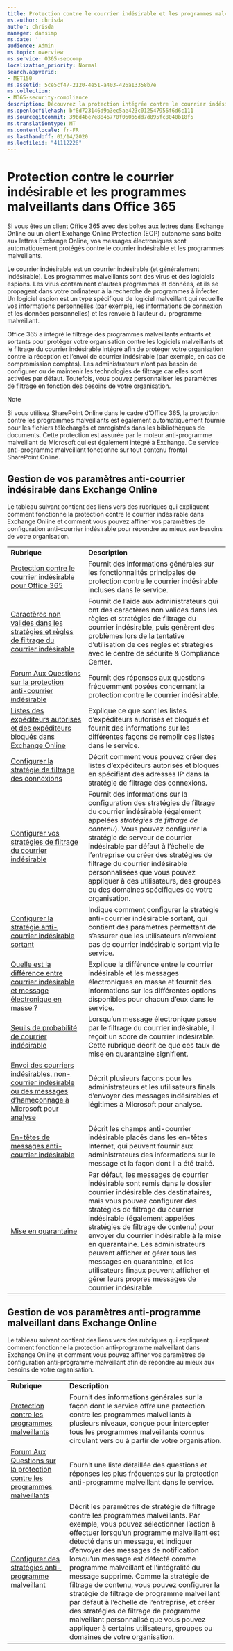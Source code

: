 ```yaml
---
title: Protection contre le courrier indésirable et les programmes malveillants dans Office 365
ms.author: chrisda
author: chrisda
manager: dansimp
ms.date: ''
audience: Admin
ms.topic: overview
ms.service: O365-seccomp
localization_priority: Normal
search.appverid:
- MET150
ms.assetid: 5ce5cf47-2120-4e51-a403-426a13358b7e
ms.collection:
- M365-security-compliance
description: Découvrez la protection intégrée contre le courrier indésirable et les programmes malveillants dans Office 365, Exchange Online et Exchange Online Protection (EOP).
ms.openlocfilehash: bf6d723146d9a3ec5ae423c012547956f6d6c111
ms.sourcegitcommit: 39bd4be7e8846770f060b5dd7d895fc8040b18f5
ms.translationtype: MT
ms.contentlocale: fr-FR
ms.lasthandoff: 01/14/2020
ms.locfileid: "41112228"
---
```

# <a name="anti-spam-and-anti-malware-protection-in-office-365"></a>Protection contre le courrier indésirable et les programmes malveillants dans Office 365

Si vous êtes un client Office 365 avec des boîtes aux lettres dans Exchange Online ou un client Exchange Online Protection (EOP) autonome sans boîte aux lettres Exchange Online, vos messages électroniques sont automatiquement protégés contre le courrier indésirable et les programmes malveillants.

Le courrier indésirable est un courrier indésirable (et généralement indésirable). Les programmes malveillants sont des virus et des logiciels espions. Les virus contaminent d'autres programmes et données, et ils se propagent dans votre ordinateur à la recherche de programmes à infecter. Un logiciel espion est un type spécifique de logiciel malveillant qui recueille vos informations personnelles (par exemple, les informations de connexion et les données personnelles) et les renvoie à l’auteur du programme malveillant.

Office 365 a intégré le filtrage des programmes malveillants entrants et sortants pour protéger votre organisation contre les logiciels malveillants et le filtrage du courrier indésirable intégré afin de protéger votre organisation contre la réception et l’envoi de courrier indésirable (par exemple, en cas de compromission comptes). Les administrateurs n’ont pas besoin de configurer ou de maintenir les technologies de filtrage car elles sont activées par défaut. Toutefois, vous pouvez personnaliser les paramètres de filtrage en fonction des besoins de votre organisation.

> [!NOTE]
> Si vous utilisez SharePoint Online dans le cadre d’Office 365, la protection contre les programmes malveillants est également automatiquement fournie pour les fichiers téléchargés et enregistrés dans les bibliothèques de documents. Cette protection est assurée par le moteur anti-programme malveillant de Microsoft qui est également intégré à Exchange. Ce service anti-programme malveillant fonctionne sur tout contenu frontal SharePoint Online.

## <a name="manage-your-anti-spam-settings-in-exchange-online"></a>Gestion de vos paramètres anti-courrier indésirable dans Exchange Online

Le tableau suivant contient des liens vers des rubriques qui expliquent comment fonctionne la protection contre le courrier indésirable dans Exchange Online et comment vous pouvez affiner vos paramètres de configuration anti-courrier indésirable pour répondre au mieux aux besoins de votre organisation.

|||
|:-----|:-----|
|**Rubrique**|**Description**|
|[Protection contre le courrier indésirable pour Office 365](anti-spam-protection.md)|Fournit des informations générales sur les fonctionnalités principales de protection contre le courrier indésirable incluses dans le service.|
|[Caractères non valides dans les stratégies et règles de filtrage du courrier indésirable](invalid-characters-hosted-spam-filter-rules-policies.md)|Fournit de l’aide aux administrateurs qui ont des caractères non valides dans les règles et stratégies de filtrage du courrier indésirable, puis génèrent des problèmes lors de la tentative d’utilisation de ces règles et stratégies avec le centre de sécurité & Compliance Center.|
|[Forum Aux Questions sur la protection anti-courrier indésirable](anti-spam-protection-faq.md)|Fournit des réponses aux questions fréquemment posées concernant la protection contre le courrier indésirable.|
|[Listes des expéditeurs autorisés et des expéditeurs bloqués dans Exchange Online](safe-sender-and-blocked-sender-lists-faq.md)|Explique ce que sont les listes d’expéditeurs autorisés et bloqués et fournit des informations sur les différentes façons de remplir ces listes dans le service.|
|[Configurer la stratégie de filtrage des connexions](configure-the-connection-filter-policy.md)|Décrit comment vous pouvez créer des listes d’expéditeurs autorisés et bloqués en spécifiant des adresses IP dans la stratégie de filtrage des connexions.|
|[Configurer vos stratégies de filtrage du courrier indésirable](configure-your-spam-filter-policies.md)|Fournit des informations sur la configuration des stratégies de filtrage du courrier indésirable (également appelées _stratégies de filtrage de contenu_). Vous pouvez configurer la stratégie de serveur de courrier indésirable par défaut à l’échelle de l’entreprise ou créer des stratégies de filtrage du courrier indésirable personnalisées que vous pouvez appliquer à des utilisateurs, des groupes ou des domaines spécifiques de votre organisation.|
|[Configurer la stratégie anti-courrier indésirable sortant](configure-the-outbound-spam-policy.md)|Indique comment configurer la stratégie anti-courrier indésirable sortant, qui contient des paramètres permettant de s’assurer que les utilisateurs n’envoient pas de courrier indésirable sortant via le service.|
|[Quelle est la différence entre courrier indésirable et message électronique en masse ?](what-s-the-difference-between-junk-email-and-bulk-email.md)|Explique la différence entre le courrier indésirable et les messages électroniques en masse et fournit des informations sur les différentes options disponibles pour chacun d’eux dans le service.|
|[Seuils de probabilité de courrier indésirable](spam-confidence-levels.md)|Lorsqu’un message électronique passe par le filtrage du courrier indésirable, il reçoit un score de courrier indésirable. Cette rubrique décrit ce que ces taux de mise en quarantaine signifient.|
|[Envoi des courriers indésirables, non-courrier indésirable ou des messages d’hameçonnage à Microsoft pour analyse](submit-spam-non-spam-and-phishing-scam-messages-to-microsoft-for-analysis.md)|Décrit plusieurs façons pour les administrateurs et les utilisateurs finals d’envoyer des messages indésirables et légitimes à Microsoft pour analyse.|
|[En-têtes de messages anti-courrier indésirable](anti-spam-message-headers.md)|Décrit les champs anti-courrier indésirable placés dans les en-têtes Internet, qui peuvent fournir aux administrateurs des informations sur le message et la façon dont il a été traité.|
|[Mise en quarantaine](quarantine.md)|Par défaut, les messages de courrier indésirable sont remis dans le dossier courrier indésirable des destinataires, mais vous pouvez configurer des stratégies de filtrage du courrier indésirable (également appelées stratégies de filtrage de contenu) pour envoyer du courrier indésirable à la mise en quarantaine. Les administrateurs peuvent afficher et gérer tous les messages en quarantaine, et les utilisateurs finaux peuvent afficher et gérer leurs propres messages de courrier indésirable.|

## <a name="manage-your-anti-malware-settings-in-exchange-online"></a>Gestion de vos paramètres anti-programme malveillant dans Exchange Online

Le tableau suivant contient des liens vers des rubriques qui expliquent comment fonctionne la protection anti-programme malveillant dans Exchange Online et comment vous pouvez affiner vos paramètres de configuration anti-programme malveillant afin de répondre au mieux aux besoins de votre organisation.

|||
|:-----|:-----|
|**Rubrique**|**Description**|
|[Protection contre les programmes malveillants](anti-malware-protection.md)|Fournit des informations générales sur la façon dont le service offre une protection contre les programmes malveillants à plusieurs niveaux, conçue pour intercepter tous les programmes malveillants connus circulant vers ou à partir de votre organisation.|
|[Forum Aux Questions sur la protection contre les programmes malveillants](anti-malware-protection-faq-eop.md)|Fournit une liste détaillée des questions et réponses les plus fréquentes sur la protection anti-programme malveillant dans le service.|
|[Configurer des stratégies anti-programme malveillant](configure-anti-malware-policies.md)|Décrit les paramètres de stratégie de filtrage contre les programmes malveillants. Par exemple, vous pouvez sélectionner l’action à effectuer lorsqu’un programme malveillant est détecté dans un message, et indiquer d’envoyer des messages de notification lorsqu’un message est détecté comme programme malveillant et l’intégralité du message supprimé. Comme la stratégie de filtrage de contenu, vous pouvez configurer la stratégie de filtrage de programme malveillant par défaut à l’échelle de l’entreprise, et créer des stratégies de filtrage de programme malveillant personnalisé que vous pouvez appliquer à certains utilisateurs, groupes ou domaines de votre organisation.|

